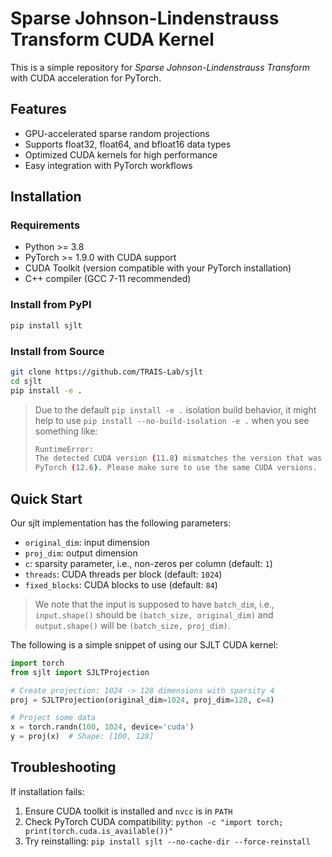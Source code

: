 # Sparse Johnson-Lindenstrauss Transform CUDA Kernel

This is a simple repository for *Sparse Johnson-Lindenstrauss Transform* with CUDA acceleration for PyTorch.

## Features

- GPU-accelerated sparse random projections
- Supports float32, float64, and bfloat16 data types
- Optimized CUDA kernels for high performance
- Easy integration with PyTorch workflows

## Installation

### Requirements

- Python >= 3.8
- PyTorch >= 1.9.0 with CUDA support
- CUDA Toolkit (version compatible with your PyTorch installation)
- C++ compiler (GCC 7-11 recommended)

### Install from PyPI

```bash
pip install sjlt
```

### Install from Source

```bash
git clone https://github.com/TRAIS-Lab/sjlt
cd sjlt
pip install -e .
```

> Due to the default `pip install -e .` isolation build behavior, it might help to use `pip install --no-build-isolation -e .` when you see something like:
> ```bash
> RuntimeError:
> The detected CUDA version (11.8) mismatches the version that was used to compile
> PyTorch (12.6). Please make sure to use the same CUDA versions.
> ```

## Quick Start

Our sjlt implementation has the following parameters:

- `original_dim`: input dimension
- `proj_dim`: output dimension
- `c`: sparsity parameter, i.e., non-zeros per column (default: `1`)
- `threads`: CUDA threads per block (default: `1024`)
- `fixed_blocks`: CUDA blocks to use (default: `84`)


> We note that the input is supposed to have `batch_dim`, i.e., `input.shape()` should be `(batch_size, original_dim)` and `output.shape()` will be `(batch_size, proj_dim)`.

The following is a simple snippet of using our SJLT CUDA kernel:

```python
import torch
from sjlt import SJLTProjection

# Create projection: 1024 -> 128 dimensions with sparsity 4
proj = SJLTProjection(original_dim=1024, proj_dim=128, c=4)

# Project some data
x = torch.randn(100, 1024, device='cuda')
y = proj(x)  # Shape: [100, 128]
```

## Troubleshooting

If installation fails:

1. Ensure CUDA toolkit is installed and `nvcc` is in `PATH`
2. Check PyTorch CUDA compatibility: `python -c "import torch; print(torch.cuda.is_available())"`
3. Try reinstalling: `pip install sjlt --no-cache-dir --force-reinstall`

